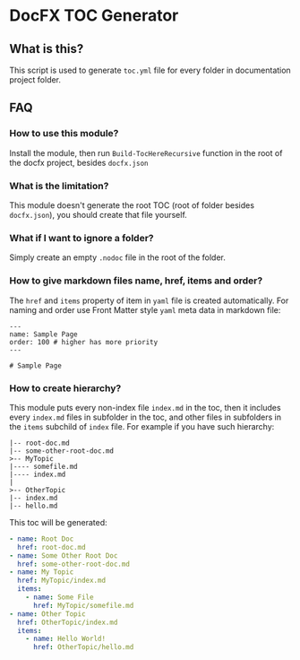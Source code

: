 # DocFX TOC Generator

## What is this?
This script is used to generate `toc.yml` file for every folder in documentation project folder.

## FAQ

### How to use this module?

Install the module, then run `Build-TocHereRecursive` function in the root of the docfx project, besides `docfx.json`

### What is the limitation?

This module doesn't generate the root TOC (root of folder besides `docfx.json`), you should create that file yourself.

### What if I want to ignore a folder?

Simply create an empty `.nodoc` file in the root of the folder.

### How to give markdown files name, href, items and order?

The `href` and `items` property of item in `yaml` file is created automatically.
For naming and order use Front Matter style `yaml` meta data in markdown file:

```
---
name: Sample Page
order: 100 # higher has more priority
---

# Sample Page
```

### How to create hierarchy?

This module puts every non-index file `index.md` in the toc, then it includes every `index.md` files in subfolder in the toc, and other files in subfolders in the `items` subchild of `index` file. For example if you have such hierarchy:

```
|-- root-doc.md
|-- some-other-root-doc.md
>-- MyTopic
|---- somefile.md
|---- index.md
|
>-- OtherTopic
|-- index.md
|-- hello.md
```

This toc will be generated:

```yml
- name: Root Doc
  href: root-doc.md
- name: Some Other Root Doc
  href: some-other-root-doc.md
- name: My Topic
  href: MyTopic/index.md
  items:
    - name: Some File
      href: MyTopic/somefile.md
- name: Other Topic
  href: OtherTopic/index.md
  items:
    - name: Hello World!
      href: OtherTopic/hello.md
```

